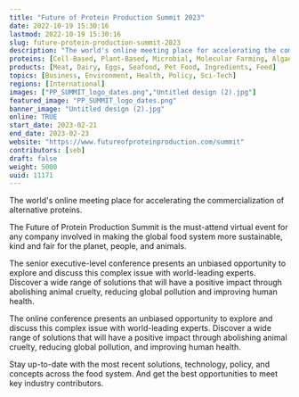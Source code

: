 ```yaml
---
title: "Future of Protein Production Summit 2023"
date: 2022-10-19 15:30:16
lastmod: 2022-10-19 15:30:16
slug: future-protein-production-summit-2023
description: "The world's online meeting place for accelerating the commercialization of alternative proteins.The Future of Protein Production Summit is the must-attend virtual event for any company involved in making the global food system more sustainable, kind and fair for the planet, people, and animals."
proteins: [Cell-Based, Plant-Based, Microbial, Molecular Farming, Algae, Fungi]
products: [Meat, Dairy, Eggs, Seafood, Pet Food, Ingredients, Feed]
topics: [Business, Environment, Health, Policy, Sci-Tech]
regions: [International]
images: ["PP_SUMMIT_logo_dates.png","Untitled design (2).jpg"]
featured_image: "PP_SUMMIT_logo_dates.png"
banner_image: "Untitled design (2).jpg"
online: TRUE
start_date: 2023-02-21
end_date: 2023-02-23
website: "https://www.futureofproteinproduction.com/summit"
contributors: [seb]
draft: false
weight: 5000
uuid: 11171
---
```

The world\'s online meeting place for accelerating the commercialization
of alternative proteins.

The Future of Protein Production Summit is the must-attend virtual event
for any company involved in making the global food system more
sustainable, kind and fair for the planet, people, and animals.

The senior executive-level conference presents an unbiased opportunity
to explore and discuss this complex issue with world-leading experts.
Discover a wide range of solutions that will have a positive impact
through abolishing animal cruelty, reducing global pollution and
improving human health.

The online conference presents an unbiased opportunity to explore and
discuss this complex issue with world-leading experts. Discover a wide
range of solutions that will have a positive impact through abolishing
animal cruelty, reducing global pollution, and improving human health.

Stay up-to-date with the most recent solutions, technology, policy, and
concepts across the food system. And get the best opportunities to meet
key industry contributors.
